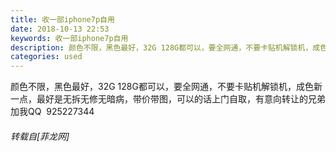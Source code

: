 ```yaml
---
title: 收一部iphone7p自用
date: 2018-10-13 22:53
keywords: 收一部iphone7p自用
description: 颜色不限，黑色最好，32G 128G都可以，要全网通，不要卡贴机解锁机，成色新一点，最好是无拆无修无暗病，带价带图，可以的话上门自取，有意向转让的兄弟加我QQ  925227344  
categories: used
---
```

<td class="t_f" id="postmessage_2020876">

颜色不限，黑色最好，32G 128G都可以，要全网通，不要卡贴机解锁机，成色新一点，最好是无拆无修无暗病，带价带图，可以的话上门自取，有意向转让的兄弟加我QQ  925227344  </td>
###### 转载自[菲龙网]